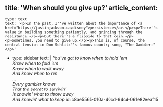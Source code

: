 title: 'When should you give up?'
article_content:
  -
    type: text
    text: '<p>In the past, I''ve written about the importance of <a href="https://justinjackson.ca/disney">persistence</a>.</p><p>There''s value in building something patiently, and grinding through the resistance.</p><p>But there''s a flipside to that coin.</p><p>Sometimes, you need to give up.</p><p>This is, of course, the central tension in Don Schlitz''s famous country song, "The Gambler:"</p>'
  -
    type: sidebar
    text: |
      _You've got to know when to hold 'em<br>
      Know when to fold 'em<br>
      Know when to walk away<br>
      And know when to run<br>
      ...<br>
      Every gambler knows<br>
      That the secret to survivin'<br>
      Is knowin' what to throw away<br>
      And knowin' what to keep_
id: c8ae5565-010a-40cd-94cd-061e82eeaf15

